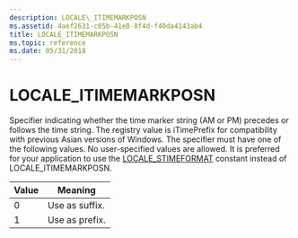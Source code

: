 ```yaml
---
description: LOCALE\_ITIMEMARKPOSN
ms.assetid: 4aef2631-c05b-41e8-8f4d-f40da4143ab4
title: LOCALE_ITIMEMARKPOSN
ms.topic: reference
ms.date: 05/31/2018
---
```


# LOCALE\_ITIMEMARKPOSN

Specifier indicating whether the time marker string (AM or PM) precedes or follows the time string. The registry value is iTimePrefix for compatibility with previous Asian versions of Windows. The specifier must have one of the following values. No user-specified values are allowed. It is preferred for your application to use the [LOCALE\_STIMEFORMAT](locale-stime-constants.md) constant instead of LOCALE\_ITIMEMARKPOSN.



| Value | Meaning        |
|-------|----------------|
| 0     | Use as suffix. |
| 1     | Use as prefix. |



 

 

 



